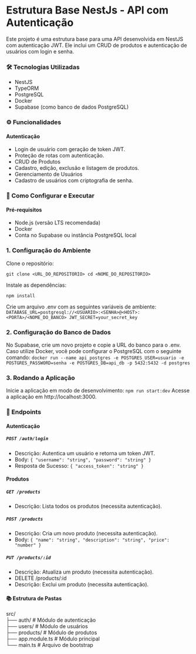 # Estrutura Base NestJs - API com Autenticação
Este projeto é uma estrutura base para uma API desenvolvida em NestJS com autenticação JWT. Ele inclui um CRUD de produtos e autenticação de usuários com login e senha.

### 🛠️ Tecnologias Utilizadas
- NestJS
- TypeORM
- PostgreSQL
- Docker
- Supabase (como banco de dados PostgreSQL)
### ⚙️ Funcionalidades
#### Autenticação
- Login de usuário com geração de token JWT.
- Proteção de rotas com autenticação.
- CRUD de Produtos
- Cadastro, edição, exclusão e listagem de produtos.
- Gerenciamento de Usuários
- Cadastro de usuários com criptografia de senha.
### 🚀 Como Configurar e Executar
#### Pré-requisitos
- Node.js (versão LTS recomendada)
- Docker
- Conta no Supabase ou instância PostgreSQL local
### 1. Configuração do Ambiente
Clone o repositório:

``git clone <URL_DO_REPOSITORIO>
cd <NOME_DO_REPOSITORIO>``

Instale as dependências:

``npm install``

Crie um arquivo .env com as seguintes variáveis de ambiente:
``
DATABASE_URL=postgresql://<USUARIO>:<SENHA>@<HOST>:<PORTA>/<NOME_DO_BANCO>
JWT_SECRET=your_secret_key``
### 2. Configuração do Banco de Dados
No Supabase, crie um novo projeto e copie a URL do banco para o .env.
Caso utilize Docker, você pode configurar o PostgreSQL com o seguinte comando:
``
docker run --name api_postgres -e POSTGRES_USER=usuario -e POSTGRES_PASSWORD=senha -e POSTGRES_DB=api_db -p 5432:5432 -d postgres
``
### 3. Rodando a Aplicação
Inicie a aplicação em modo de desenvolvimento:
``
npm run start:dev
``
Acesse a aplicação em http://localhost:3000.

### 📄 Endpoints
#### Autenticação
##### ``POST /auth/login``
- Descrição: Autentica um usuário e retorna um token JWT.
- Body:
``
{
  "username": "string",
  "password": "string"
}
``
- Resposta de Sucesso:
``
{
  "access_token": "string"
}
``
#### Produtos
##### ``GET /products``
- Descrição: Lista todos os produtos (necessita autenticação).
##### ``POST /products``
- Descrição: Cria um novo produto (necessita autenticação).
- Body: ``{
  "name": "string",
  "description": "string",
  "price": "number"
}``
##### ``PUT /products/:id``
- Descrição: Atualiza um produto (necessita autenticação).
- DELETE /products/:id
- Descrição: Exclui um produto (necessita autenticação).
#### 📚 Estrutura de Pastas

src/ </br>
├── auth/          # Módulo de autenticação</br>
├── users/         # Módulo de usuários</br>
├── products/      # Módulo de produtos</br>
├── app.module.ts  # Módulo principal</br>
└── main.ts        # Arquivo de bootstrap</br>
